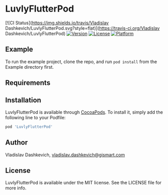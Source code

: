 # LuvlyFlutterPod

[![CI Status](https://img.shields.io/travis/Vladislav Dashkevich/LuvlyFlutterPod.svg?style=flat)](https://travis-ci.org/Vladislav Dashkevich/LuvlyFlutterPod)
[![Version](https://img.shields.io/cocoapods/v/LuvlyFlutterPod.svg?style=flat)](https://cocoapods.org/pods/LuvlyFlutterPod)
[![License](https://img.shields.io/cocoapods/l/LuvlyFlutterPod.svg?style=flat)](https://cocoapods.org/pods/LuvlyFlutterPod)
[![Platform](https://img.shields.io/cocoapods/p/LuvlyFlutterPod.svg?style=flat)](https://cocoapods.org/pods/LuvlyFlutterPod)

## Example

To run the example project, clone the repo, and run `pod install` from the Example directory first.

## Requirements

## Installation

LuvlyFlutterPod is available through [CocoaPods](https://cocoapods.org). To install
it, simply add the following line to your Podfile:

```ruby
pod 'LuvlyFlutterPod'
```

## Author

Vladislav Dashkevich, vladislav.dashkevich@gismart.com

## License

LuvlyFlutterPod is available under the MIT license. See the LICENSE file for more info.

